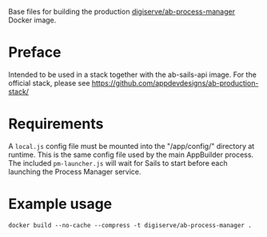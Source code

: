Base files for building the production [digiserve/ab-process-manager](https://hub.docker.com/repository/docker/digiserve/ab-process-manager) Docker image.


# Preface
Intended to be used in a stack together with the ab-sails-api image. For the 
official stack, please see https://github.com/appdevdesigns/ab-production-stack/

# Requirements
A `local.js` config file must be mounted into the "/app/config/"
directory at runtime. This is the same config file used by the main AppBuilder
process. The included `pm-launcher.js` will wait for Sails to start before
each launching the Process Manager service.


# Example usage
`docker build --no-cache --compress -t digiserve/ab-process-manager .`

